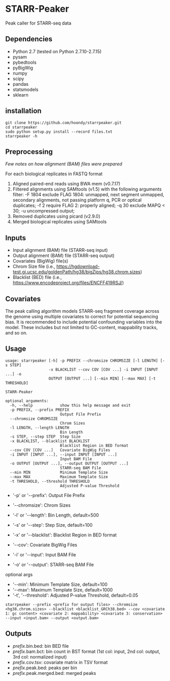 # STARR-Peaker
Peak caller for STARR-seq data

## Dependencies

* Python 2.7 (tested on Python 2.7.10-2.7.15)
* pysam
* pybedtools
* pyBigWig
* numpy
* scipy
* pandas
* statsmodels
* sklearn

## installation

```
git clone https://github.com/hoondy/starrpeaker.git
cd starrpeaker
sudo python setup.py install --record files.txt
starrpeaker -h
```

## Preprocessing

*Few notes on how alignment (BAM) files were prepared*

For each biological replicates in FASTQ format

1. Aligned paired-end reads using BWA mem (v0.7.17)
2. Filtered alignments using SAMtools (v1.5) with the following arguments
filter: -F 1804 exclude FLAG 1804: unmapped, next segment unmapped, secondary alignments, not passing platform q, PCR or optical duplicates; -f 2 require FLAG 2: properly aligned; -q 30 exclude MAPQ < 30; -u uncompressed output; 
3. Removed duplicates using picard (v2.9.0)
4. Merged biological replicates using SAMtools

## Inputs

* Input alignment (BAM) file (STARR-seq input)
* Output alignment (BAM) file (STARR-seq output)
* Covariates (BigWig) file(s)
* Chrom Size file (i.e., https://hgdownload-test.gi.ucsc.edu/goldenPath/hg38/bigZips/hg38.chrom.sizes) 
* Blacklist (BED) file (i.e., https://www.encodeproject.org/files/ENCFF419RSJ/)

## Covariates

The peak calling algorithm models STARR-seq fragment coverage across the genome using multiple covariates to correct for potential sequencing bias. It is recommended to include potential confounding variables into the model. These includes but not limited to GC-content, mappability tracks, and so on.

## Usage

```
usage: starrpeaker [-h] -p PREFIX --chromsize CHROMSIZE [-l LENGTH] [-s STEP]
                   -x BLACKLIST --cov COV [COV ...] -i INPUT [INPUT ...] -o
                   OUTPUT [OUTPUT ...] [--min MIN] [--max MAX] [-t THRESHOLD]

STARR-Peaker

optional arguments:
  -h, --help            show this help message and exit
  -p PREFIX, --prefix PREFIX
                        Output File Prefix
  --chromsize CHROMSIZE
                        Chrom Sizes
  -l LENGTH, --length LENGTH
                        Bin Length
  -s STEP, --step STEP  Step Size
  -x BLACKLIST, --blacklist BLACKLIST
                        Blacklist Region in BED format
  --cov COV [COV ...]   Covariate BigWig Files
  -i INPUT [INPUT ...], --input INPUT [INPUT ...]
                        Input BAM File
  -o OUTPUT [OUTPUT ...], --output OUTPUT [OUTPUT ...]
                        STARR-seq BAM File
  --min MIN             Minimum Template Size
  --max MAX             Maximum Template Size
  -t THRESHOLD, --threshold THRESHOLD
                        Adjusted P-value Threshold
```

* '-p' or '--prefix': Output File Prefix
* '--chromsize': Chrom Sizes
* '-l' or '--length': Bin Length, default=500
* '-s' or '--step': Step Size, default=100
* '-x' or '--blacklist': Blacklist Region in BED format
* '--cov': Covariate BigWig Files

* '-i' or '--input': Input BAM File
* '-o' or '--output': STARR-seq BAM File

optional args
* '--min': Minimum Template Size, default=100
* '--max': Maximum Template Size, default=1000
* '-t', '--threshold': Adjusted P-value Threshold, default=0.05

```
starrpeaker --prefix <prefix for output files> --chromsize <hg38.chrom.sizes> --blacklist <blacklist_GRCh38.bed> --cov <covariate 1: gc content> <covariate 2: mappability> <covariate 3: conservation> --input <input.bam> --output <output.bam>
```

## Outputs

* *prefix*.bin.bed: bin BED file
* *prefix*.bam.bct: bin count in BST format (1st col: input, 2nd col: output, 3rd col: normalized input)
* *prefix*.cov.tsv: covariate matrix in TSV format
* *prefix*.peak.bed: peaks per bin
* *prefix*.peak.merged.bed: merged peaks
